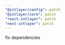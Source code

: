 ```yaml
---
"@intlayer/config": patch
"@intlayer/core": patch
"react-intlayer": patch
"next-intlayer": patch
---
```


fix dependencies

